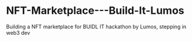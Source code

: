 # NFT-Marketplace---Build-It-Lumos
Building a NFT marketplace for BUIDL IT hackathon by Lumos, stepping in web3 dev 
